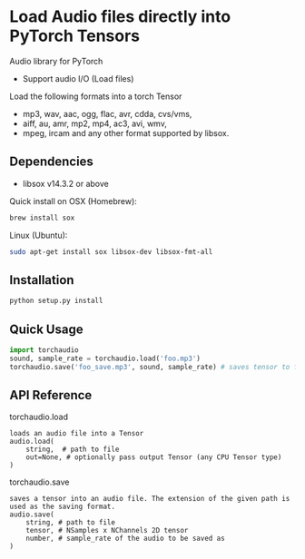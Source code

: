 Load Audio files directly into PyTorch Tensors
================================================

Audio library for PyTorch
 * Support audio I/O (Load files)

Load the following formats into a torch Tensor
 * mp3, wav, aac, ogg, flac, avr, cdda, cvs/vms,
 * aiff, au, amr, mp2, mp4, ac3, avi, wmv,
 * mpeg, ircam and any other format supported by libsox.

Dependencies
------------
* libsox v14.3.2 or above

Quick install on
OSX (Homebrew):
```bash
brew install sox
```
Linux (Ubuntu):
```bash
sudo apt-get install sox libsox-dev libsox-fmt-all
```

Installation
------------

```bash
python setup.py install
```

Quick Usage
-----------

```python
import torchaudio
sound, sample_rate = torchaudio.load('foo.mp3')
torchaudio.save('foo_save.mp3', sound, sample_rate) # saves tensor to file
```

API Reference
-----------
torchaudio.load
```
loads an audio file into a Tensor
audio.load(
	string,  # path to file
	out=None, # optionally pass output Tensor (any CPU Tensor type)
)
```

torchaudio.save
```
saves a tensor into an audio file. The extension of the given path is used as the saving format.
audio.save(
	string, # path to file
	tensor, # NSamples x NChannels 2D tensor
	number, # sample_rate of the audio to be saved as
)
```

